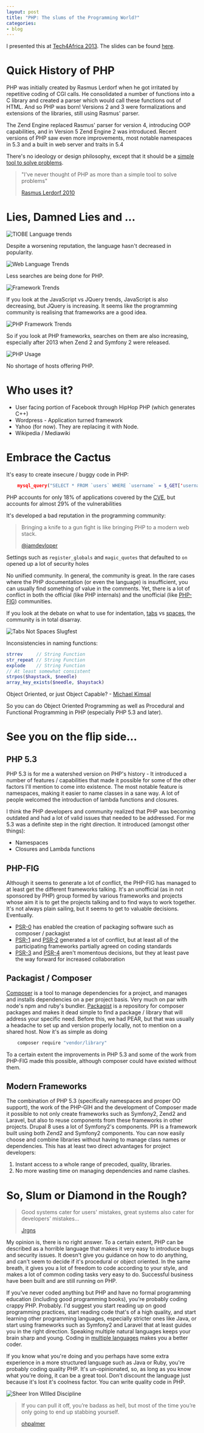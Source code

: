 ```yaml
---
layout: post
title: "PHP: The slums of the Programming World?"
categories:
- blog
---
```


I presented this at [Tech4Africa 2013][20]. The slides can be found [here][21].

Quick History of PHP
====================

PHP was initially created by Rasmus Lerdorf when he got irritated by repetitive coding of CGI calls. He consolidated a number of
functions into a C library and created a parser which would call these functions out of HTML. And so PHP was born! Versions
2 and 3 were formalizations and extensions of the libraries, still using Rasmus' parser.

The Zend Engine replaced Rasmus' parser for version 4, introducing OOP capabilities, and in Version 5 Zend Engine 2 was
introduced. Recent versions of PHP saw even more improvements, most notable namespaces in 5.3 and a built in web server
and traits in 5.4

There's no ideology or design philosophy, except that it should be a [simple tool to solve problems][4].

> "I've never thought of PHP as more than a simple tool to solve problems"
>
>   [Rasmus Lerdorf 2010][6]

Lies, Damned Lies and ...
=========================

![TIOBE Language trends](../img/tiobe-language-trends.png)

Despite a worsening reputation, the language hasn't decreased in popularity.

![Web Language Trends](../img/web-language-trends.png)

Less searches are being done for PHP.

![Framework Trends](../img/framework-trends.png)

If you look at the JavaScript vs JQuery trends, JavaScript is also decreasing, but JQuery is increasing. It seems like
the programming community is realising that frameworks are a good idea.

![PHP Framework Trends](../img/php-framework-trends.png)

So if you look at PHP frameworks, searches on them are also increasing, especially after 2013 when Zend 2 and Symfony 2
were released.

![PHP Usage](../img/php-usage.png)

No shortage of hosts offering PHP.

Who uses it?
============

* User facing portion of Facebook through HipHop PHP (which generates C++)
* Wordpress - Application turned framework
* Yahoo (for now). They are replacing it with Node.
* Wikipedia / Mediawiki

Embrace the Cactus
==================

It's easy to create insecure / buggy code in PHP:

```php
    mysql_query("SELECT * FROM `users` WHERE `username` = $_GET['username']");
```

PHP accounts for only 18% of applications covered by the <abbr class="Common Vulnerabilities and Exposures">[CVE][14]</abbr>, but accounts for almost 29% of the  vulnerabilities

It's developed a bad reputation in the programming community:

> Bringing a knife to a gun fight is like bringing PHP to a modern web stack.
>
>   [@iamdevloper][7]

Settings such as `register_globals` and `magic_quotes` that defaulted to `on` opened up a lot of security holes

No unified community. In general, the community is great. In the rare cases where the PHP documentation (or even the language) is insufficient,
you can usually find something of value in the comments. Yet, there is a lot of conflict in both the official (like PHP internals) and
the unofficial (like [PHP-FIG][1]) communities.

If you look at the debate on what to use for indentation, [tabs][2] vs [spaces][3], the community is in total disarray.

![Tabs Not Spaces Slugfest](../img/tabs-not-spaces.png)

Inconsistencies in naming functions:

```php
strrev     // String Function
str_repeat // String Function
explode    // String Function
// At least somewhat consistent
strpos($haystack, $needle)
array_key_exists($needle, $haystack)
```

Object Oriented, or just Object Capable? - [Michael Kimsal][8]

So you can do Object Oriented Programming as well as Procedural and Functional Programming in PHP (especially PHP 5.3 and later).

See you on the flip side...
===========================

PHP 5.3
-------

PHP 5.3 is for me a watershed version on PHP's history - It introduced a number of features / capabilities that made it possible
for some of the other factors I'll mention to come into existence. The most notable feature is namespaces, making it easier
to name classes in a sane way. A lot of people welcomed the introduction of lambda functions and closures.

I think the PHP developers and community realized that PHP was becoming outdated and had a lot of valid issues that needed
to be addressed. For me 5.3 was a definite step in the right direction. It introduced (amongst other things):

* Namespaces
* Closures and Lambda functions

PHP-FIG
-------

Although it seems to generate a lot of conflict, the PHP-FIG has managed to at least get the different frameworks talking.
It's an unofficial (as in not sponsored by PHP) group formed by various frameworks and projects whose aim it is to get
the projects talking and to find ways to work together. It's not always plain sailing, but it seems to get to valuable
decisions. Eventually.

* [PSR-0][9] has enabled the creation of packaging software such as composer / packagist
* [PSR-1][16] and [PSR-2][17] generated a lot of conflict, but at least all of the participating frameworks partially agreed on coding standards
* [PSR-3][18] and [PSR-4][19] aren't momentous decisions, but they at least pave the way forward for increased collaboration

Packagist / Composer
--------------------

[Composer][11] is a tool to manage dependencies for a project, and manages and installs dependencies on a per project
basis. Very much on par with node's npm and ruby's bundler. [Packagist][10] is a repository for composer packages and
makes it dead simple to find a package / library that will address your specific need. Before this, we had PEAR, but
that was usually a headache to set up and version properly locally, not to mention on a shared host.
Now it's as simple as doing

```bash
    composer require "vendor/library"
```

To a certain extent the improvements in PHP 5.3 and some of the work from PHP-FIG made this possible, although composer
could have existed without them.

Modern Frameworks
-----------------

The combination of PHP 5.3 (specifically namespaces and proper OO support), the work of the PHP-GIH and the development
of Composer made it possible to not only create frameworks such as Symfony2, Zend2 and Laravel, but also to reuse components
from these frameworks in other projects. Drupal 8 uses a lot of Symfony2's components. PPI is a framework built using
both Zend2 and Symfony2 components. You can now easily choose and combine libraries without having to manage class names
or dependencies. This has at least two direct advantages for project developers:

1. Instant access to a whole range of precoded, quality, libraries.
2. No more wasting time on managing dependencies and name clashes.

So, Slum or Diamond in the Rough?
=================================

> Good systems cater for users' mistakes, great systems also cater for developers' mistakes...
>
>   [Jrgns][12]

My opinion is, there is no right answer. To a certain extent, PHP can be described as a horrible language that makes it
very easy to introduce bugs and security issues. It doesn't give you guidance on how to do anything, and can't seem to
decide if it's procedural or object oriented. In the same breath, it gives you a lot of freedom to code according to your
style, and makes a lot of common coding tasks very easy to do. Successful business have been built and are still running
on PHP.

If you've never coded anything but PHP and have no formal programming education (including good programming books), you're
probably coding crappy PHP. Probably. I'd suggest you start reading up on good programming practices, start reading code
that's of a high quality, and start learning other programming languages, especially stricter ones like Java, or start
using frameworks such as Symfony2 and Laravel that at least guides you in the right direction. Speaking multiple natural
languages keeps your brain sharp and young. Coding in [multiple languages][5] makes you a better coder.

If you know what you're doing and you perhaps have some extra experience in a more structured language such as Java or Ruby,
you're probably coding quality PHP. It's un-opinionated, so, as long as you know what you're doing, it can be a great tool.
Don't discount the language just because it's lost it's coolness factor. You can write quality code in PHP.

![Sheer Iron WIlled Discipline](../img/sheer-iron-willed-discipline.png)

> If you can pull it off, you’re badass as hell, but most of the time you’re only going to end up stabbing yourself.
>
>   [ohpalmer][13]

[1]: http://www.php-fig.org/
[2]: http://philsturgeon.co.uk/blog/2013/04/psr2-the-tough-decision
[3]: https://github.com/php-fig/fig-standards/pull/35
[4]: http://toys.lerdorf.com/archives/38-The-no-framework-PHP-MVC-framework.html
[5]: http://www.sciencemag.org/content/330/6002/332.summary
[6]: https://twitter.com/rasmus/status/1938080214814720
[7]: https://twitter.com/iamdevloper/status/380285502580338688
[8]: http://michaelkimsal.com/blog/php-is-not-object-oriented/
[9]: https://github.com/php-fig/fig-standards/blob/master/accepted/PSR-0.md
[10]: https://packagist.org/
[11]: http://getcomposer.org/
[12]: https://twitter.com/jrgns/status/365357629469499392
[13]: https://twitter.com/ohpalmer/status/380290678502461440
[14]: http://www.coelho.net/php_cve.html
[15]: http://www.tiobe.com/index.php/content/paperinfo/tpci/index.html
[16]: https://github.com/php-fig/fig-standards/blob/master/accepted/PSR-1-basic-coding-standard.md
[17]: https://github.com/php-fig/fig-standards/blob/master/accepted/PSR-2-coding-style-guide.md
[18]: https://github.com/php-fig/fig-standards/blob/master/accepted/PSR-3-logger-interface.md
[19]: https://github.com/php-fig/fig-standards/blob/master/proposed/psr-4-autoloader/psr-4-autoloader.md
[20]: http://www.tech4africa.com
[21]: http://jrgns.net/talks/phpslums
